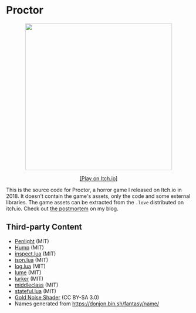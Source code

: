 # Proctor

<p align="center">
  <a href="https://varunramesh.itch.io/proctor"><img width="400px" src="proctor.gif" /></a>
</p>
<p align="center">
  <a href="https://varunramesh.itch.io/proctor">[Play on Itch.io]</a>
</p>

This is the source code for Proctor, a horror game I released on Itch.io in 2018. It doesn't contain the game's assets, only the code and some external libraries. The game assets can be extracted from the `.love` distributed on itch.io. Check out [the postmortem](https://blog.varunramesh.net/posts/proctor-postmortem/) on my blog.

## Third-party Content
- [Penlight](https://github.com/lunarmodules/Penlight) (MIT)
- [Hump](https://github.com/vrld/hump) (MIT)
- [inspect.lua](https://github.com/kikito/inspect.lua) (MIT)
- [json.lua](https://github.com/rxi/json.lua) (MIT)
- [log.lua](https://github.com/rxi/log.lua) (MIT)
- [lume](https://github.com/rxi/lume) (MIT)
- [lurker](https://github.com/rxi/lurker) (MIT)
- [middleclass](https://github.com/kikito/middleclass) (MIT)
- [stateful.lua](https://github.com/kikito/stateful.lua) (MIT)
- [Gold Noise Shader](https://stackoverflow.com/a/28095165) (CC BY-SA 3.0)
- Names generated from https://donjon.bin.sh/fantasy/name/
